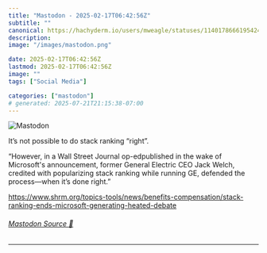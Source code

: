 ```yaml
---
title: "Mastodon - 2025-02-17T06:42:56Z"
subtitle: ""
canonical: https://hachyderm.io/users/mweagle/statuses/114017866619542496
description:
image: "/images/mastodon.png"

date: 2025-02-17T06:42:56Z
lastmod: 2025-02-17T06:42:56Z
image: ""
tags: ["Social Media"]

categories: ["mastodon"]
# generated: 2025-07-21T21:15:38-07:00
---
```

![Mastodon](/images/mastodon.png)

<p>It’s not possible to do stack ranking “right”.</p><p>“However, in a Wall Street Journal op-edpublished in the wake of Microsoft&#39;s announcement, former General Electric CEO Jack Welch, credited with popularizing stack ranking while running GE, defended the process—when it’s done right.”</p><p><a href="https://www.shrm.org/topics-tools/news/benefits-compensation/stack-ranking-ends-microsoft-generating-heated-debate" target="_blank" rel="nofollow noopener noreferrer" translate="no"><span class="invisible">https://www.</span><span class="ellipsis">shrm.org/topics-tools/news/ben</span><span class="invisible">efits-compensation/stack-ranking-ends-microsoft-generating-heated-debate</span></a></p>


###### [Mastodon Source 🐘](https://hachyderm.io/@mweagle/114017866619542496)

___
